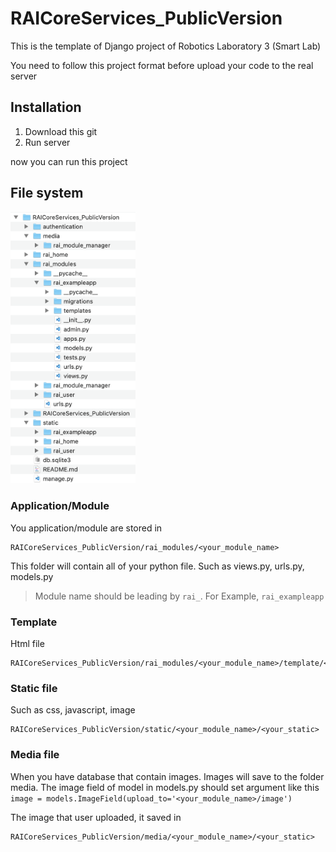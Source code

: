 # RAICoreServices_PublicVersion

This is the template of Django project of Robotics Laboratory 3 (Smart Lab)

You need to follow this project format before upload your code to the real server

## Installation

1. Download this git
2. Run server

now you can run this project

## File system

<img src="https://github.com/earthsaharat/RAICoreServices_PublicVersion/blob/master/git_supportfile/file_structure_full.png" width="200"/>

### Application/Module
You application/module are stored in 

```
RAICoreServices_PublicVersion/rai_modules/<your_module_name>
```
This folder will contain all of your python file. Such as views.py, urls.py, models.py

> Module name should be leading by `rai_`. For Example, `rai_exampleapp`

### Template

Html file

```
RAICoreServices_PublicVersion/rai_modules/<your_module_name>/template/<your_html_file>.html
```

### Static file

Such as css, javascript, image

```
RAICoreServices_PublicVersion/static/<your_module_name>/<your_static>
```

### Media file

When you have database that contain images. Images will save to the folder media. The image field of model in models.py should set argument like this `image = models.ImageField(upload_to='<your_module_name>/image')`

The image that user uploaded, it saved in

```
RAICoreServices_PublicVersion/media/<your_module_name>/<your_static>
```
